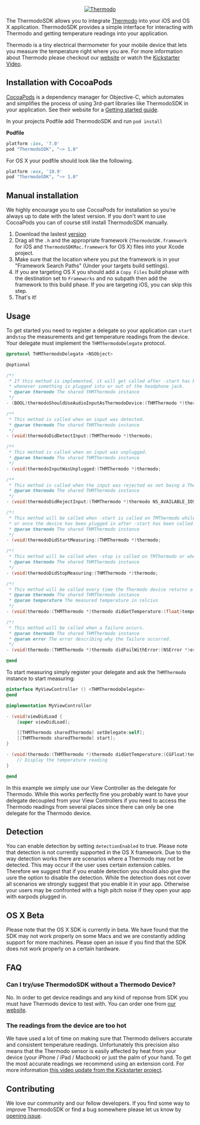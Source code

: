 <p align="center">
  <a href="http://developer.thermodo.com/"><img src="https://raw.githubusercontent.com/thermodo/ThermodoSDK-iOS/master/thermodo-logo.png" alt="Thermodo" title="Thermodo" /></a>
</p>

The ThermodoSDK allows you to integrate [Thermodo](http://thermodo.com) into your iOS and OS X application. ThermodoSDK provides a simple interface for interacting with Thermodo and getting temperature readings into your application.

Thermodo is a tiny electrical thermometer for your mobile device that lets you measure the temperature right where you are. For more information about Thermodo please checkout our [website](http://thermodo.com) or watch the [Kickstarter Video](http://www.kickstarter.com/projects/robocat/thermodo-the-tiny-thermometer-for-mobile-devices).

## Installation with CocoaPods

[CocoaPods](http://cocoapods.org) is a dependency manager for Objective-C, which automates and simplifies the process of using 3rd-part libraries like ThermodoSDK in your application. See their website for a [Getting started guide](http://docs.cocoapods.org/guides/installing_cocoapods.html).

In your projects Podfile add ThermodoSDK and run ``pod install``

**Podfile**
```ruby
platform :ios, '7.0'
pod "ThermodoSDK", "~> 1.0"
```

For OS X your podfile should look like the following.

```ruby
platform :osx, '10.9'
pod "ThermodoSDK", "~> 1.0"
```

## Manual installation

We highly encourage you to use CocoaPods for installation so you're always up to date with the latest version. If you don't want to use CocoaPods you can of course still install ThermodoSDK manually.

1. Download the lastest [version](https://github.com/thermodo/ThermodoSDK-iOS)
2. Drag all the ``.h`` and the appropriate framework (``ThermodoSDK.framework`` for iOS and ``ThermodoSDKMac.framework`` for OS X) files into your Xcode project.
3. Make sure that the location where you put the framework is in your "Framework Search Paths" (Under your targets build settings).
4. If you are targeting OS X you should add a ``Copy Files`` build phase with the destination set to ``Frameworks`` and no subpath then add the framework to this build phase. If you are targeting iOS, you can skip this step.
5. That's it!

## Usage

To get started you need to register a delegate so your application can ``start`` and``stop`` the measurements and get temperature readings from the device. Your delegate must implement the ``THMThermodoDelegate`` protocol.

```objectivec
@protocol THMThermodoDelegate <NSObject>

@optional

/*!
 * If this method is implemented, it will get called after -start has been called and
 * whenever something is plugged into or out of the headphone jack.
 * @param thermodo The shared THMThermodo instance
 */
- (BOOL)thermodoShouldUseAudioInputAsThermodoDevice:(THMThermodo *)thermodo;

/**
 * This method is called when an input was detected.
 * @param thermodo The shared THMThermodo instance
 */
- (void)thermodoDidDetectInput:(THMThermodo *)thermodo;

/**
 * This method is called when an input was unplugged.
 * @param thermodo The shared THMThermodo instance
 */
- (void)thermodoInputWasUnplugged:(THMThermodo *)thermodo;

/**
 * This method is called when the input was rejected as not being a Thermodo.
 * @param thermodo The shared THMThermodo instance
 */
- (void)thermodoDidRejectInput:(THMThermodo *)thermodo NS_AVAILABLE_IOS(6_0);

/*!
 * This method will be called when -start is called on TMThermodo while the device is plugged in
 * or once the device has been plugged in after -start has been called.
 * @param thermodo The shared THMThermodo instance
 */
- (void)thermodoDidStartMeasuring:(THMThermodo *)thermodo;

/*!
 * This method will be called when -stop is called on TMThermodo or when the device is unplugged.
 * @param thermodo The shared THMThermodo instance
 */
- (void)thermodoDidStopMeasuring:(THMThermodo *)thermodo;

/*!
 * This method will be called every time the Thermodo device returns a new temperature reading.
 * @param thermodo The shared THMThermodo instance
 * @param temperature The measured temperature in celcius
 */
- (void)thermodo:(THMThermodo *)thermodo didGetTemperature:(float)temperature;

/*!
 * This method will be called when a failure occurs.
 * @param thermodo The shared THMThermodo instance
 * @param error The error describing why the failure occurred.
 */
- (void)thermodo:(THMThermodo *)thermodo didFailWithError:(NSError *)error NS_AVAILABLE_IOS(6_0);

@end
```

To start measuring simply register your delegate and ask the ``THMThermodo`` instance to start measuring:

```objectivec
@interface MyViewController () <THMThermodoDelegate>
@end

@implementation MyViewController

- (void)viewDidLoad {
	[super viewDidLoad];

	[[THMThermodo sharedThermodo] setDelegate:self];
	[[THMThermodo sharedThermodo] start];
}

- (void)thermodo:(THMThermodo *)thermodo didGetTemperature:(CGFloat)temperature {
	// Display the temperature reading
}

@end
```

In this example we simply use our View Controller as the delegate for Thermodo. While this works perfectly fine you probably want to have your delegate decoupled from your View Controllers if you need to access the Thermodo readings from several places since there can only be one delegate for the Thermodo device.

## Detection

You can enable detection by setting ``detectionEnabled`` to true. Please note that detection is not currently supported in the OS X framework.
Due to the way detection works there are scenarios where a Thermodo may not be detected. This may occur if the user uses certain extension cables. Therefore we suggest that if you enable detection you should also give the usre the option to disable the detection.
While the detection does not cover all scenarios we strongly suggest that you enable it in your app. Otherwise your users may be confronted with a high pitch noise if they open your app with earpods plugged in.

## OS X Beta

Please note that the OS X SDK is currently in beta. We have found that the SDK may not work properly on some Macs and we are constantly adding support for more machines. Please open an issue if you find that the SDK does not work properly on a certain hardware.

## FAQ

### Can I try/use ThermodoSDK without a Thermodo Device?

No. In order to get device readings and any kind of reponse from SDK you must have Thermodo device to test with. You can order one from [our website](http://thermodo.com).

### The readings from the device are too hot

We have used a lot of time on making sure that Thermodo delivers accurate and consistent temperature readings. Unfortunately this precision also means that the Thermodo
sensor is easily affected by heat from your device (your iPhone / iPad / Macbook) or just the palm of your hand. To get the most accurate readings we recommend using an extension cord. For more information [this video update from the Kickstarter project](http://vimeo.com/76458958).

## Contributing

We love our community and our fellow developers. If you find some way to improve ThermodoSDK or find a bug somewhere please let us know by [opening issue](https://github.com/thermodo/ThermodoSDK-iOS/issues/new).
